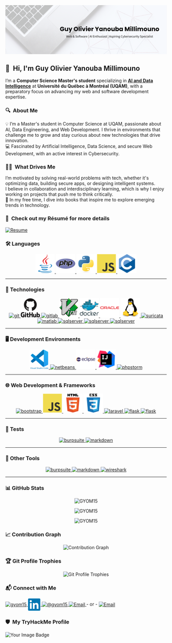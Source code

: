 ![Guy Olivier Yanouba Millimouno Banner](docs/banner.png)

## 👋 &nbsp;Hi, I'm Guy Olivier Yanouba Millimouno
I’m a **Computer Science Master's student** specializing in [**AI and Data Intelligence**](https://etudier.uqam.ca/programme?code=1919) at **Université du Québec à Montréal (UQAM)**, with a preparatory focus on advancing my web and software development expertise.


### 🔍 &nbsp;About Me

💡 I’m a Master's student in Computer Science at UQAM, passionate about AI, Data Engineering, and Web Development.
I thrive in environments that challenge me to grow and stay curious about new technologies that drive innovation.  
💻 Fascinated by Artificial Intelligence, Data Science, and secure Web Development, with an active interest in Cybersecurity. 

### 🧑‍💻 &nbsp;What Drives Me
I’m motivated by solving real-world problems with tech, whether it's optimizing data, building secure apps, or designing intelligent systems.  
I believe in collaboration and interdisciplinary learning, which is why I enjoy working on projects that push me to think critically.  
📘 In my free time, I dive into books that inspire me to explore emerging trends in technology.
### 📄 &nbsp;Check out my Résumé for more details
<a href="docs/gyom-15-resume.pdf">
    <img align="center" src="https://img.shields.io/badge/Resume-Download-blue?style=for-the-badge" alt="Resume" height="40" />
</a>

### 🛠️ Languages
<p align="center">
  <a href="https://www.java.com" target="_blank" rel="noreferrer"> 
    <img src="https://raw.githubusercontent.com/devicons/devicon/master/icons/java/java-original.svg" alt="java" width="60" height="60"/> 
  </a> 
  <a href="https://www.php.net/" target="_blank" rel="noreferrer"> 
    <img src="https://raw.githubusercontent.com/devicons/devicon/master/icons/php/php-original.svg" alt="php" width="60" height="60"/> 
  </a> 
  <a href="https://www.python.org" target="_blank" rel="noreferrer"> 
    <img src="https://raw.githubusercontent.com/devicons/devicon/master/icons/python/python-original.svg" alt="python" width="60" height="60"/> 
  </a> 
  <a href="https://developer.mozilla.org/en-US/docs/Web/JavaScript" target="_blank" rel="noreferrer"> 
    <img src="https://raw.githubusercontent.com/devicons/devicon/master/icons/javascript/javascript-original.svg" alt="javascript" width="60" height="60"/> 
  </a> 
  <a href="https://www.cprogramming.com/" target="_blank" rel="noreferrer"> 
    <img src="https://raw.githubusercontent.com/devicons/devicon/master/icons/c/c-original.svg" alt="c" width="60" height="60"/> 
  </a> 
</p>

---

### 🔧 Technologies
<p align="center">
  <a href="https://git-scm.com/" target="_blank" rel="noreferrer"> 
    <img src="https://www.vectorlogo.zone/logos/git-scm/git-scm-icon.svg" alt="git" width="60" height="60"/> 
  </a> 
  <a href="https://github.com/" target="_blank" rel="noreferrer"> 
    <img src="https://raw.githubusercontent.com/devicons/devicon/master/icons/github/github-original-wordmark.svg" alt="github" width="60" height="60"/> 
  </a> 
  <a href="https://about.gitlab.com/" target="_blank" rel="noreferrer"> 
    <img src="https://www.vectorlogo.zone/logos/gitlab/gitlab-icon.svg" alt="gitlab" width="60" height="60"/> 
  </a> 
  <a href="https://www.vim.org/" target="_blank" rel="noreferrer"> 
    <img src="https://raw.githubusercontent.com/devicons/devicon/master/icons/vim/vim-original.svg" alt="vim" width="60" height="60"/> 
  </a> 
  <a href="https://www.docker.com/" target="_blank" rel="noreferrer"> 
    <img src="https://raw.githubusercontent.com/devicons/devicon/master/icons/docker/docker-original-wordmark.svg" alt="docker" width="60" height="60"/> 
  </a> 
  <a href="https://www.oracle.com/database/technologies/" target="_blank" rel="noreferrer"> 
    <img src="https://raw.githubusercontent.com/devicons/devicon/master/icons/oracle/oracle-original.svg" alt="oracle" width="60" height="60"/> 
  </a> 
  <a href="https://www.linux.org/" target="_blank" rel="noreferrer"> 
    <img src="https://raw.githubusercontent.com/devicons/devicon/master/icons/linux/linux-original.svg" alt="linux" width="60" height="60"/> 
  </a> 
  <a href="https://suricata.io/" target="_blank" rel="noreferrer"> 
    <img src="https://suricata.io/wp-content/uploads/2023/09/Logo-Suricata-vert-whitetype-R.png" alt="suricata" width="60" height="60"/> 
  </a> 
  <a href="https://www.mathworks.com/products/matlab.html" target="_blank" rel="noreferrer"> 
    <img src="https://upload.wikimedia.org/wikipedia/commons/2/21/Matlab_Logo.png" alt="matlab" width="60" height="60"/> 
  </a> 
  <a href="https://www.microsoft.com/en-us/sql-server/" target="_blank" rel="noreferrer"> 
    <img src="https://www.svgrepo.com/show/303229/microsoft-sql-server-logo.svg" alt="sqlserver" width="60" height="60"/> 
  </a> 
  <a href="https://httpd.apache.org/" target="_blank" rel="noreferrer"> 
    <img src="https://miro.medium.com/v2/resize:fit:4096/1*6rDcIgFJQldloIERiUSmzw.png" alt="sqlserver" width="70" height="70"/> 
  </a> 
  <a href="https://pytorch.org/" target="_blank" rel="noreferrer"> 
    <img src="https://pytorch.org/assets/images/logo-icon.svg" alt="sqlserver" width="60" height="60"/> 
  </a>
</p>

---

### 🖥️ Development Environments
<p align="center">
  <a href="https://code.visualstudio.com/" target="_blank" rel="noreferrer"> 
    <img src="https://raw.githubusercontent.com/devicons/devicon/master/icons/vscode/vscode-original-wordmark.svg" alt="vscode" width="60" height="60"/> 
  </a> 
  <a href="https://netbeans.apache.org/" target="_blank" rel="noreferrer"> 
    <img src="https://netbeans.apache.org/_/images/apache-netbeans.svg" alt="netbeans" width="60" height="60"/> 
  </a> 
  <a href="https://www.eclipse.org/" target="_blank" rel="noreferrer"> 
    <img src="https://raw.githubusercontent.com/devicons/devicon/master/icons/eclipse/eclipse-original-wordmark.svg" alt="eclipse" width="60" height="60"/> 
  </a> 
  <a href="https://www.jetbrains.com/idea/" target="_blank" rel="noreferrer"> 
    <img src="https://raw.githubusercontent.com/devicons/devicon/master/icons/intellij/intellij-original.svg" alt="intellij" width="60" height="60"/> 
  </a> 
  <a href="https://www.jetbrains.com/phpstorm/" target="_blank" rel="noreferrer"> 
    <img src="https://static-00.iconduck.com/assets.00/phpstorm-icon-512x506-d6yogswx.png" alt="phpstorm" width="60" height="60"/> 
  </a> 
</p>

---

### 🌐 Web Development & Frameworks
<p align="center">
  <a href="https://getbootstrap.com" target="_blank" rel="noreferrer"> 
    <img src="https://getbootstrap.com/docs/5.3/assets/brand/bootstrap-logo-shadow.png" alt="bootstrap" width="60" height="60"/> 
  </a> 
  <a href="https://developer.mozilla.org/en-US/docs/Web/JavaScript" target="_blank" rel="noreferrer"> 
    <img src="https://raw.githubusercontent.com/devicons/devicon/master/icons/javascript/javascript-original.svg" alt="javascript" width="60" height="60"/> 
  </a> 
  <a href="https://developer.mozilla.org/en-US/docs/Web/HTML" target="_blank" rel="noreferrer"> 
    <img src="https://raw.githubusercontent.com/devicons/devicon/master/icons/html5/html5-original-wordmark.svg" alt="html5" width="60" height="60"/> 
  </a> 
  <a href="https://developer.mozilla.org/en-US/docs/Web/CSS" target="_blank" rel="noreferrer"> 
    <img src="https://raw.githubusercontent.com/devicons/devicon/master/icons/css3/css3-original-wordmark.svg" alt="css3" width="60" height="60"/> 
  </a> 
  <a href="https://laravel.com/" target="_blank" rel="noreferrer"> 
    <img src="https://laravel.com/img/logomark.min.svg" alt="laravel" width="60" height="60"/> 
  </a> 
  <a href="https://flask.palletsprojects.com/" target="_blank" rel="noreferrer"> 
    <img src="https://www.kindpng.com/picc/m/188-1882559_python-flask-hd-png-download.png" alt="flask" width="60" height="60"/> 
  </a> 
  <a href="https://spring.io/projects/spring-boot" target="_blank" rel="noreferrer"> 
    <img src="https://1.bp.blogspot.com/-TevOgPVC2dE/WnILAnucRVI/AAAAAAAAGU0/OlrnoLsf2fs9aKpm9_BGEqk5R54gUCZbgCLcBGAs/s1600/spring-boot.png" alt="flask" width="100" height="70"/> 
  </a>
</p>

---

### 📑 Tests
<p align="center">
  <a href="https://junit.org/junit5" target="_blank" rel="noreferrer"> 
    <img src="https://junit.org/junit5/assets/img/junit5-logo.png" alt="burpsuite" width="60" height="60"/> 
  </a> 
  <a href="https://phpunit.de/index.html" target="_blank" rel="noreferrer"> 
    <img src="https://phpunit.de/img/phpunit.svg" alt="markdown" width="60" height="60"/> 
  </a> 
</p>

---

### 📑 Other Tools
<p align="center">
  <a href="https://portswigger.net/burp" target="_blank" rel="noreferrer"> 
    <img src="https://portswigger.net/content/images/logos/burpsuite-twittercard.png" alt="burpsuite" width="60" height="60"/> 
  </a> 
  <a href="https://www.markdownguide.org/" target="_blank" rel="noreferrer"> 
    <img src="https://static-00.iconduck.com/assets.00/markdown-icon-1024x731-cl4c5213.png" alt="markdown" width="60" height="60"/> 
  </a> 
  <a href="https://www.wireshark.org/" target="_blank" rel="noreferrer"> 
    <img src="https://www.wireshark.org/assets/img/wireshark-logo-light.png" alt="wireshark" width="60" height="60"/> 
  </a> 
</p>

---

### 📊 GitHub Stats
<p align="center">
  <img src="https://github-readme-stats.vercel.app/api?username=GYOM15&show_icons=true&locale=en&theme=radical" alt="GYOM15" />
</p>
<p align="center">
  <img src="https://github-readme-streak-stats.herokuapp.com/?user=GYOM15&theme=radical" alt="GYOM15" />
</p>
<p align="center">
  <img src="https://github-readme-stats.vercel.app/api/top-langs?username=GYOM15&show_icons=true&locale=en&layout=compact&theme=radical" alt="GYOM15" />
</p>

### 📈 Contribution Graph
<p align="center">
  <img src="https://github-readme-activity-graph.vercel.app/graph?username=GYOM15&theme=chartreuse-dark&hide_border=true" alt="Contribution Graph" />
</p>

### 🏆 Git Profile Trophies
<p align="center">
  <img src="https://github-profile-trophy.vercel.app/?username=GYOM15&theme=juicyfresh&no-bg=true&count_private=true" alt="Git Profile Trophies" />
</p>

### 📬 Connect with Me
<p>
  <a href="https://gitlab.info.uqam.ca/millimounou.guy_olivier_yanouba" target="blank">
    <img align="center" src="https://gitlab.com/assets/logo-911de323fa0def29aaf817fca33916653fc92f3ff31647ac41d2c39bbe243edb.svg" alt="gyom15" height="40" width="40" />
  </a>
  <a href="https://linkedin.com/in/gyom15" target="blank">
    <img align="center" src="https://raw.githubusercontent.com/devicons/devicon/master/icons/linkedin/linkedin-original.svg" alt="gyom15" height="40" width="40" />
  </a>
  <a href="https://hashnode.com/@gyom15" target="blank">
    <img align="center" src="https://raw.githubusercontent.com/rahuldkjain/github-profile-readme-generator/master/src/images/icons/Social/hashnode.svg" alt="@gyom15" height="40" width="40" />
  </a>
  <a href="mailto:millimounou.guy_olivier_yanouba@courrier.uqam.ca">
    <img align="center" src="https://img.shields.io/badge/Email-Contact-blue?style=for-the-badge&logo=gmail" alt="Email" height="40" />
  </a> - or -
  <a href="mailto:gyom.tech@gmail.com">
    <img align="center" src="https://img.shields.io/badge/Email-Contact-blue?style=for-the-badge&logo=gmail" alt="Email" height="40" />
  </a>
</p>

### 🛡️ &nbsp;My TryHackMe Profile
<img src="https://tryhackme-badges.s3.amazonaws.com/Psr0.png" alt="Your Image Badge" />
